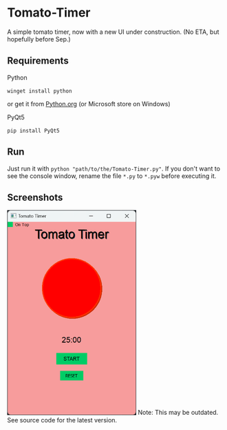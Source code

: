 # Tomato-Timer
A simple tomato timer, now with a new UI under construction. (No ETA, but hopefully before Sep.)
## Requirements
Python
```
winget install python
```
or get it from [Python.org](www.python.org) (or Microsoft store on Windows)

PyQt5
```
pip install PyQt5
```
## Run
Just run it with `python "path/to/the/Tomato-Timer.py"`. If you don't want to see the console window, rename the file ```*.py``` to ```*.pyw``` before executing it.
## Screenshots
<img src="https://github.com/leafpmpmp/Tomato-Clock/blob/main/src/screenshot1.png" width="300" />
Note: This may be outdated. See source code for the latest version.

